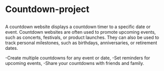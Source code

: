 # Countdown-project
##
A countdown website displays a countdown timer to a specific date or event. Countdown websites are often used to promote upcoming events, such as concerts, festivals, or product launches.
They can also be used to track personal milestones, such as birthdays, anniversaries, or retirement dates.


-Create multiple countdowns for any event or date,
-Set reminders for upcoming events,
-Share your countdowns with friends and family.
